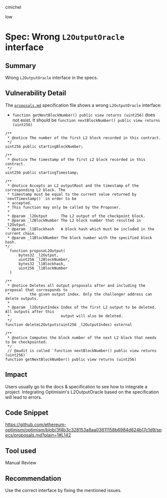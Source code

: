 cmichel

low

# Spec: Wrong `L2OutputOracle` interface

## Summary
Wrong `L2OutputOracle` interface in the specs.

## Vulnerability Detail

The [`proposals.md`](https://github.com/ethereum-optimism/optimism/blob/3f4b3c328153a8aa03611158b6984d624b17c1d9/specs/proposals.md?plain=1#L142) specification file shows a wrong `L2OutputOracle` interface:

- `function getNextBlockNumber() public view returns (uint256)` does not exist. It should be `function nextBlockNumber() public view returns (uint256)`

```solidity
/**
 * @notice The number of the first L2 block recorded in this contract.
 */
uint256 public startingBlockNumber;

/**
 * @notice The timestamp of the first L2 block recorded in this contract.
 */
uint256 public startingTimestamp;

/**
 * @notice Accepts an L2 outputRoot and the timestamp of the corresponding L2 block. The
 * timestamp must be equal to the current value returned by `nextTimestamp()` in order to be
 * accepted.
 * This function may only be called by the Proposer.
 *
 * @param _l2Output      The L2 output of the checkpoint block.
 * @param _l2BlockNumber The L2 block number that resulted in _l2Output.
 * @param _l1Blockhash   A block hash which must be included in the current chain.
 * @param _l1BlockNumber The block number with the specified block hash.
*/
  function proposeL2Output(
      bytes32 _l2Output,
      uint256 _l2BlockNumber,
      bytes32 _l1Blockhash,
      uint256 _l1BlockNumber
  )

/**
 * @notice Deletes all output proposals after and including the proposal that corresponds to
 *         the given output index. Only the challenger address can delete outputs.
 *
 * @param _l2OutputIndex Index of the first L2 output to be deleted. All outputs after this
 *                       output will also be deleted.
 */
function deleteL2Outputs(uint256 _l2OutputIndex) external

/**
 * @notice Computes the block number of the next L2 block that needs to be checkpointed.
 */
 // @audit is called `function nextBlockNumber() public view returns (uint256)`
function getNextBlockNumber() public view returns (uint256)
```

## Impact

Users usually go to the docs & specification to see how to integrate a project. Integrating Optimisim's L2OutputOracle based on the specification will lead to errors.

## Code Snippet
https://github.com/ethereum-optimism/optimism/blob/3f4b3c328153a8aa03611158b6984d624b17c1d9/specs/proposals.md?plain=1#L142

## Tool used

Manual Review

## Recommendation
Use the correct interface by fixing the mentioned issues.